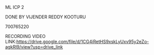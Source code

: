 ML ICP 2 

DONE BY VIJENDER REDDY KOOTURU 

700765220

RECORDING VIDEO LINK:https://drive.google.com/file/d/1CG4iRetHS9xskLyUxv95y2eZo-agkRl9/view?usp=drive_link
